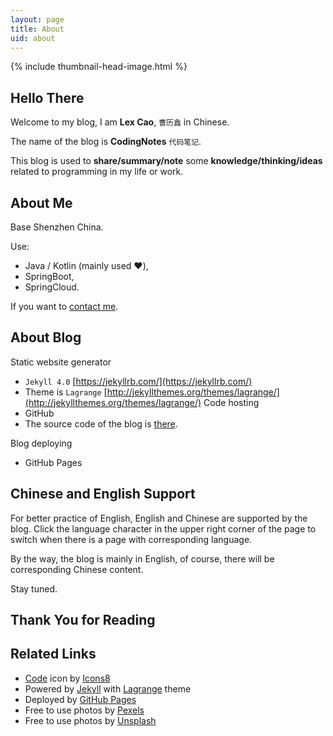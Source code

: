 ```yaml
---
layout: page
title: About
uid: about
---
```


{% include thumbnail-head-image.html %}

## Hello There

Welcome to my blog, I am **Lex Cao**, `曹历鑫` in Chinese.

The name of the blog is **CodingNotes** `代码笔记`.

This blog is used to **share/summary/note** some **knowledge/thinking/ideas** related to programming in my life or work.

## About Me

Base Shenzhen China.

Use:
* Java / Kotlin (mainly used ❤️),
* SpringBoot,
* SpringCloud.

If you want to [contact me](mailto:clixin@foxmail.com).

## About Blog

Static website generator
* `Jekyll 4.0` [https://jekyllrb.com/](https://jekyllrb.com/)
*  Theme is `Lagrange` [http://jekyllthemes.org/themes/lagrange/](http://jekyllthemes.org/themes/lagrange/)
Code hosting
* GitHub
* The source code of the blog is [there]().

Blog deploying
* GitHub Pages

## Chinese and English Support

For better practice of English, English and Chinese are supported by the blog. Click the language character in the upper right corner of the page to switch when there is a page with corresponding language.

By the way, the blog is mainly in English, of course, there will be corresponding Chinese content. 

Stay tuned.

## Thank You for Reading

## Related Links

* <a target="_blank" href="https://icons8.com/icons/set/code">Code</a> icon by <a target="_blank" href="https://icons8.com">Icons8</a>
* Powered by [Jekyll](https://jekyllrb.com/) with [Lagrange](http://jekyllthemes.org/themes/lagrange/) theme
* Deployed by [GitHub Pages](https://pages.github.com)
* Free to use photos by [Pexels](https://www.pexels.com/)
* Free to use photos by [Unsplash](https://unsplash.com)
